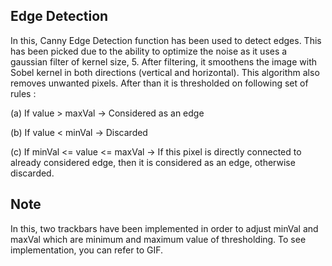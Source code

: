 ## Edge Detection

In this, Canny Edge Detection function has been used to detect edges. This has been picked due to the ability to optimize the noise as it uses a gaussian filter of kernel size, 5. After filtering, it smoothens the image with Sobel kernel in both directions (vertical and horizontal). This algorithm also removes unwanted pixels. After than it is thresholded on following set of rules : 


   (a) If value > maxVal  ->  Considered as an edge
        
        
   (b) If value < minVal  ->  Discarded
        
        
   (c) If minVal <= value <= maxVal  ->  If this pixel is directly connected to already considered edge, then it is considered as an                                                edge, otherwise discarded.
        
## Note
In this, two trackbars have been implemented in order to adjust minVal and maxVal which are minimum and maximum value of thresholding. To see implementation, you can refer to GIF.
